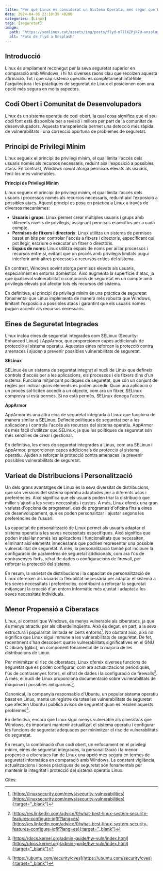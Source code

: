 ```yaml
---
title: "Per què Linux és considerat un Sistema Operatiu més segur que Windows?"
date: 2024-04-06 23:10:39 +0200
categories: [Linux]
tags: [seguretat]
image:
  path: "https://somlinux.cat/assets/img/posts/flyd-mT7lXZPjk7U-unsplash-seguretat.jpg"
  alt: "Foto de flyd a Unsplash"
---
```


## Introducció

Linux és àmpliament reconegut per la seva seguretat superior en comparació amb Windows, i hi ha diverses raons clau que recolzen aquesta afirmació. Tot i que cap sistema operatiu és completament infal·lible, l'arquitectura i les pràctiques de seguretat de Linux el posicionen com una opció més segura en molts aspectes.

## Codi Obert i Comunitat de Desenvolupadors

Linux és un sistema operatiu de codi obert, la qual cosa significa que el seu codi font està disponible per a revisió i millora per part de la comunitat de desenvolupadors. Aquesta transparència permet una detecció més ràpida de vulnerabilitats i una correcció oportuna de problemes de seguretat.

## Principi de Privilegi Mínim

Linux segueix el principi de privilegi mínim, el qual limita l'accés dels usuaris només als recursos necessaris, reduint així l'exposició a possibles atacs. En contrast, Windows sovint atorga permisos elevats als usuaris, fent-los més vulnerables.

**Principi de Privilegi Mínim**

Linux segueix el principi de privilegi mínim, el qual limita l'accés dels usuaris i processos només als recursos necessaris, reduint així l'exposició a possibles atacs. Aquest principi es posa en pràctica a Linux a través de diversos mecanismes:

- **Usuaris i grups**: Linux permet crear múltiples usuaris i grups amb diferents nivells de privilegis, assignant permisos específics per a cada compte.
- **Permisos de fitxers i directoris**: Linux utilitza un sistema de permisos basat en bits per controlar l'accés a fitxers i directoris, especificant qui pot llegir, escriure o executar un fitxer o directoris.
- **Espais de noms**: Linux utilitza espais de noms per aïllar processos i recursos entre si, evitant que un procés amb privilegis limitats pugui interferir amb altres processos o recursos crítics del sistema.

En contrast, Windows sovint atorga permisos elevats als usuaris, especialment en entorns domèstics. Això augmenta la superfície d'atac, ja que qualsevol vulnerabilitat o compromís de seguretat en un compte amb privilegis elevats pot afectar tots els recursos del sistema.

En definitiva, el principi de privilegi mínim és una pràctica de seguretat fonamental que Linux implementa de manera més robusta que Windows, limitant l'exposició a possibles atacs i garantint que els usuaris només puguin accedir als recursos necessaris.

## Eines de Seguretat Integrades

Linux inclou eines de seguretat integrades com SELinux (Security-Enhanced Linux) i AppArmor, que proporcionen capes addicionals de protecció al sistema operatiu. Aquestes eines reforcen la protecció contra amenaces i ajuden a prevenir possibles vulnerabilitats de seguretat.

**SELinux**

SELinux és un sistema de seguretat integrat al nucli de Linux que defineix controls d'accés per a les aplicacions, els processos i els fitxers dins d'un sistema. Funciona mitjançant polítiques de seguretat, que són un conjunt de regles per indicar quins elements es poden accedir. Quan una aplicació o un procés sol·liciten accedir a un objecte, com ara un fitxer, SELinux comprova si està permès. Si no està permès, SELinux denega l'accés.

**AppArmor**

AppArmor és una altra eina de seguretat integrada a Linux que funciona de manera similar a SELinux. Defineix polítiques de seguretat per a les aplicacions i controla l'accés als recursos del sistema operatiu. AppArmor és més fàcil d'utilitzar que SELinux, ja que les polítiques de seguretat són més senzilles de crear i gestionar.

En definitiva, les eines de seguretat integrades a Linux, com ara SELinux i AppArmor, proporcionen capes addicionals de protecció al sistema operatiu. Ajuden a reforçar la protecció contra amenaces i a prevenir possibles vulnerabilitats de seguretat.

## Varieat de Distribucions i Personalització

Un dels grans avantatges de Linux és la seva diversitat de distribucions, que són versions del sistema operatiu adaptades per a diferents usos i preferències. Això significa que els usuaris poden triar la distribució que millor s'ajusti a les seves necessitats i gustos. A més, Linux ofereix una gran varietat d'opcions de programari, des de programes d'oficina fins a eines de desenvolupament, que es poden personalitzar i ajustar segons les preferències de l'usuari.

La capacitat de personalització de Linux permet als usuaris adaptar el sistema operatiu a les seves necessitats específiques. Això significa que poden instal·lar només les aplicacions i funcionalitats que necessiten, eliminant així elements innecessaris que podrien representar una possible vulnerabilitat de seguretat. A més, la personalització també pot incloure la configuració de paràmetres de seguretat addicionals, com ara l'ús de contrasenyes forts, xifrat de dades o configuracions de firewall, per reforçar la protecció del sistema.

En resum, la varietat de distribucions i la capacitat de personalització de Linux ofereixen als usuaris la flexibilitat necessària per adaptar el sistema a les seves necessitats i preferències, contribuint a reforçar la seguretat mitjançant la creació d'un entorn informàtic més ajustat i adaptat a les seves necessitats individuals.

## Menor Propensió a Ciberatacs

Linux, al contrari que Windows, és menys vulnerable als ciberatacs, ja que és menys atractiu per als ciberdelinqüents. Això és degut, en part, a la seva estructura i popularitat limitada en certs entorns[^footnote]. No obstant això, això no significa que Linux sigui immune a les vulnerabilitats de seguretat. De fet, recentment s'han descobert quatre vulnerabilitats significatives en el GNU C Library (glibc), un component fonamental de la majoria de les distribucions de Linux.

Per minimitzar el risc de ciberatacs, Linux ofereix diverses funcions de seguretat que es poden configurar, com ara actualitzacions periòdiques, l'ús de contrasenyes fortes, el xifrat de dades i la configuració de firewalls[^fn-nth-2]. A més, el nucli de Linux proporciona documentació sobre vulnerabilitats de maquinari i possibles mitigacions[^fn-nth-3].

Canonical, la companyia responsable d'Ubuntu, un popular sistema operatiu basat en Linux, manté un registre de totes les vulnerabilitats de seguretat que afecten Ubuntu i publica avisos de seguretat quan es resolen aquests problemes[^fn-nth-4].

En definitiva, encara que Linux sigui menys vulnerable als ciberatacs que Windows, és important mantenir actualitzat el sistema operatiu i configurar les funcions de seguretat adequades per minimitzar el risc de vulnerabilitats de seguretat.

En resum, la combinació d'un codi obert, un enfocament en el privilegi mínim, eines de seguretat integrades, la personalització i la menor propensió a ciberatacs fan de Linux una opció més segura en termes de seguretat informàtica en comparació amb Windows. La constant vigilància, actualitzacions i bones pràctiques de seguretat són fonamentals per mantenir la integritat i protecció del sistema operatiu Linux.

Cites:

[^footnote]: [https://linuxsecurity.com/news/security-vulnerabilities](https://linuxsecurity.com/news/security-vulnerabilities){:target="_blank"}
[^fn-nth-2]: [https://es.linkedin.com/advice/0/what-best-linux-system-security-features-configure-iqflf?lang=es](https://es.linkedin.com/advice/0/what-best-linux-system-security-features-configure-iqflf?lang=es){:target="_blank"}
[^fn-nth-3]: [https://docs.kernel.org/admin-guide/hw-vuln/index.html](https://docs.kernel.org/admin-guide/hw-vuln/index.html){:target="_blank"}
[^fn-nth-4]: [https://ubuntu.com/security/cves](https://ubuntu.com/security/cves){:target="_blank"}
[^fn-nth-5]: [https://www.cvedetails.com/vulnerability-list/vendor_id-33/product_id-47/Linux-Linux-Kernel.html](https://www.cvedetails.com/vulnerability-list/vendor_id-33/product_id-47/Linux-Linux-Kernel.html){:target="_blank"}
